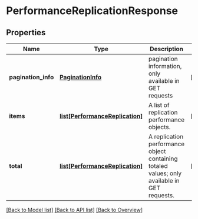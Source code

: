 # PerformanceReplicationResponse

## Properties
Name | Type | Description | Notes
------------ | ------------- | ------------- | -------------
**pagination_info** | [**PaginationInfo**](PaginationInfo.md) | pagination information, only available in GET requests | [optional] 
**items** | [**list[PerformanceReplication]**](PerformanceReplication.md) | A list of replication performance objects. | [optional] 
**total** | [**list[PerformanceReplication]**](PerformanceReplication.md) | A replication performance object containing totaled values; only available in GET requests. | [optional] 

[[Back to Model list]](index.md#documentation-for-models) [[Back to API list]](index.md#endpoint-properties) [[Back to Overview]](index.md)


